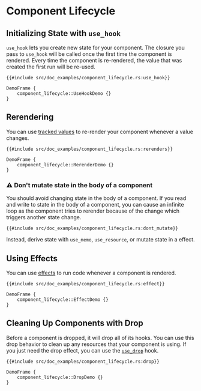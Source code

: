 # Component Lifecycle

## Initializing State with `use_hook`

`use_hook` lets you create new state for your component. The closure you pass to `use_hook` will be called once the first time the component is rendered. Every time the component is re-rendered, the value that was created the first run will be re-used.

```rust, no_run
{{#include src/doc_examples/component_lifecycle.rs:use_hook}}
```
```inject-dioxus
DemoFrame {
    component_lifecycle::UseHookDemo {}
}
```

## Rerendering

You can use [tracked values](../reference/reactivity.md) to re-render your component whenever a value changes. 

```rust, no_run
{{#include src/doc_examples/component_lifecycle.rs:rerenders}}
```
```inject-dioxus
DemoFrame {
    component_lifecycle::RerenderDemo {}
}
```

### ⚠️ Don't mutate state in the body of a component

You should avoid changing state in the body of a component. If you read and write to state in the body of a component, you can cause an infinite loop as the component tries to rerender because of the change which triggers another state change.

```rust, no_run
{{#include src/doc_examples/component_lifecycle.rs:dont_mutate}}
```

Instead, derive state with `use_memo`, `use_resource`, or mutate state in a effect.

## Using Effects

You can use [effects](../reference/reactivity.md) to run code whenever a component is rendered.


```rust, no_run
{{#include src/doc_examples/component_lifecycle.rs:effect}}
```
```inject-dioxus
DemoFrame {
    component_lifecycle::EffectDemo {}
}
```

## Cleaning Up Components with Drop

Before a component is dropped, it will drop all of its hooks. You can use this drop behavior to clean up any resources that your component is using. If you just need the drop effect, you can use the [`use_drop`](https://docs.rs/dioxus/latest/dioxus/prelude/fn.use_drop.html) hook.

```rust, no_run
{{#include src/doc_examples/component_lifecycle.rs:drop}}
```
```inject-dioxus
DemoFrame {
    component_lifecycle::DropDemo {}
}
```
